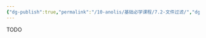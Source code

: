 ```yaml
---
{"dg-publish":true,"permalink":"/10-anolis/基础必学课程/7.2-文件过滤/","dgPassFrontmatter":true}
---
```


TODO
